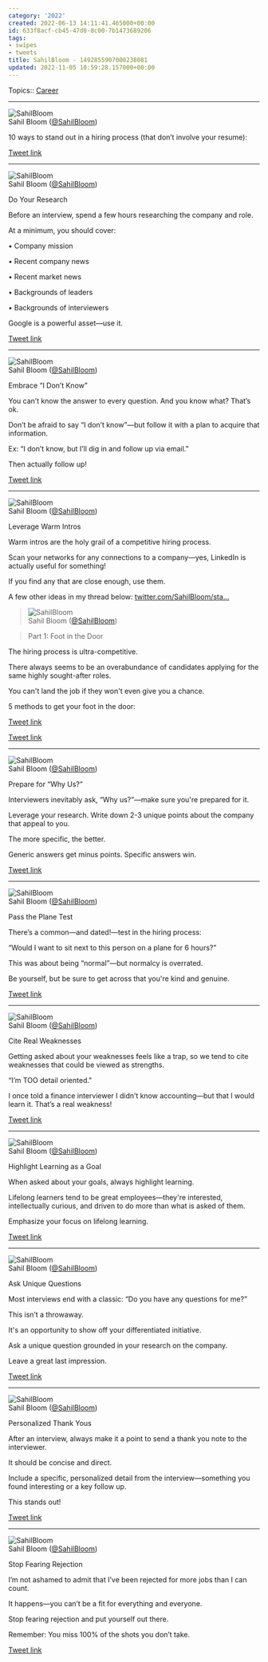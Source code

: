 ```yaml
---
category: '2022'
created: 2022-06-13 14:11:41.465000+00:00
id: 633f8acf-cb45-47d0-8c00-7b1473689206
tags:
- swipes
- tweets
title: SahilBloom - 1492855907000238081
updated: 2022-11-05 10:59:28.157000+00:00
---
```

   
Topics:: [Career](../topics/career.md)   
   
   
---   
![SahilBloom](assets/SahilBloom-312681953.jpg)   
Sahil Bloom ([@SahilBloom](https://twitter.com/SahilBloom))   
   
10 ways to stand out in a hiring process (that don’t involve your resume):   
   
[Tweet link](https://twitter.com/SahilBloom/status/1492855907000238081)   
   
   
---   
   
![SahilBloom](assets/SahilBloom-312681953.jpg)   
Sahil Bloom ([@SahilBloom](https://twitter.com/SahilBloom))   
   
Do Your Research   
   
Before an interview, spend a few hours researching the company and role.   
   
At a minimum, you should cover:   
   
• Company mission   
   
• Recent company news   
   
• Recent market news   
   
• Backgrounds of leaders   
   
• Backgrounds of interviewers   
   
Google is a powerful asset—use it.   
   
[Tweet link](https://twitter.com/SahilBloom/status/1492855907939758081)   
   
   
---   
   
![SahilBloom](assets/SahilBloom-312681953.jpg)   
Sahil Bloom ([@SahilBloom](https://twitter.com/SahilBloom))   
   
Embrace “I Don’t Know”   
   
You can’t know the answer to every question. And you know what? That’s ok.   
   
Don’t be afraid to say “I don’t know”—but follow it with a plan to acquire that information.   
   
Ex: “I don’t know, but I’ll dig in and follow up via email.”   
   
Then actually follow up!   
   
[Tweet link](https://twitter.com/SahilBloom/status/1492855908946391046)   
   
   
---   
   
![SahilBloom](assets/SahilBloom-312681953.jpg)   
Sahil Bloom ([@SahilBloom](https://twitter.com/SahilBloom))   
   
Leverage Warm Intros   
   
Warm intros are the holy grail of a competitive hiring process.   
   
Scan your networks for any connections to a company—yes, LinkedIn is actually useful for something!   
   
If you find any that are close enough, use them.   
   
A few other ideas in my thread below: [twitter.com/SahilBloom/sta…](https://twitter.com/SahilBloom/status/1464620007489482754)   
   
> ![SahilBloom](assets/SahilBloom-312681953.jpg)   
> Sahil Bloom ([@SahilBloom](https://twitter.com/SahilBloom))   
   
> Part 1: Foot in the Door   
   
The hiring process is ultra-competitive.   
   
There always seems to be an overabundance of candidates applying for the same highly sought-after roles.   
   
You can't land the job if they won't even give you a chance.   
   
5 methods to get your foot in the door:   
   
[Tweet link](https://twitter.com/SahilBloom/status/1464620007489482754)   
   
[Tweet link](https://twitter.com/SahilBloom/status/1492855910057848833)   
   
   
---   
   
![SahilBloom](assets/SahilBloom-312681953.jpg)   
Sahil Bloom ([@SahilBloom](https://twitter.com/SahilBloom))   
   
Prepare for “Why Us?”   
   
Interviewers inevitably ask, “Why us?”—make sure you're prepared for it.   
   
Leverage your research. Write down 2-3 unique points about the company that appeal to you.   
   
The more specific, the better.   
   
Generic answers get minus points. Specific answers win.   
   
[Tweet link](https://twitter.com/SahilBloom/status/1492855911546773506)   
   
   
---   
   
![SahilBloom](assets/SahilBloom-312681953.jpg)   
Sahil Bloom ([@SahilBloom](https://twitter.com/SahilBloom))   
   
Pass the Plane Test   
   
There’s a common—and dated!—test in the hiring process:   
   
“Would I want to sit next to this person on a plane for 6 hours?”   
   
This was about being “normal”—but normalcy is overrated.   
   
Be yourself, but be sure to get across that you're kind and genuine.   
   
[Tweet link](https://twitter.com/SahilBloom/status/1492855912503066630)   
   
   
---   
   
![SahilBloom](assets/SahilBloom-312681953.jpg)   
Sahil Bloom ([@SahilBloom](https://twitter.com/SahilBloom))   
   
Cite Real Weaknesses   
   
Getting asked about your weaknesses feels like a trap, so we tend to cite weaknesses that could be viewed as strengths.   
   
“I’m TOO detail oriented."   
   
I once told a finance interviewer I didn’t know accounting—but that I would learn it. That’s a real weakness!   
   
[Tweet link](https://twitter.com/SahilBloom/status/1492855913488789505)   
   
   
---   
   
![SahilBloom](assets/SahilBloom-312681953.jpg)   
Sahil Bloom ([@SahilBloom](https://twitter.com/SahilBloom))   
   
Highlight Learning as a Goal   
   
When asked about your goals, always highlight learning.   
   
Lifelong learners tend to be great employees—they're interested, intellectually curious, and driven to do more than what is asked of them.   
   
Emphasize your focus on lifelong learning.   
   
[Tweet link](https://twitter.com/SahilBloom/status/1492855914411528193)   
   
   
---   
   
![SahilBloom](assets/SahilBloom-312681953.jpg)   
Sahil Bloom ([@SahilBloom](https://twitter.com/SahilBloom))   
   
Ask Unique Questions   
   
Most interviews end with a classic: “Do you have any questions for me?”   
   
This isn’t a throwaway.   
   
It's an opportunity to show off your differentiated initiative.   
   
Ask a unique question grounded in your research on the company.   
   
Leave a great last impression.   
   
[Tweet link](https://twitter.com/SahilBloom/status/1492855915388846082)   
   
   
---   
   
![SahilBloom](assets/SahilBloom-312681953.jpg)   
Sahil Bloom ([@SahilBloom](https://twitter.com/SahilBloom))   
   
Personalized Thank Yous   
   
After an interview, always make it a point to send a thank you note to the interviewer.   
   
It should be concise and direct.   
   
Include a specific, personalized detail from the interview—something you found interesting or a key follow up.   
   
This stands out!   
   
[Tweet link](https://twitter.com/SahilBloom/status/1492855916319891459)   
   
   
---   
   
![SahilBloom](assets/SahilBloom-312681953.jpg)   
Sahil Bloom ([@SahilBloom](https://twitter.com/SahilBloom))   
   
Stop Fearing Rejection   
   
I’m not ashamed to admit that I’ve been rejected for more jobs than I can count.   
   
It happens—you can’t be a fit for everything and everyone.   
   
Stop fearing rejection and put yourself out there.   
   
Remember: You miss 100% of the shots you don’t take.   
   
[Tweet link](https://twitter.com/SahilBloom/status/1492855917288828930)